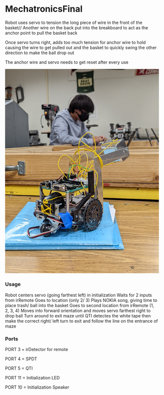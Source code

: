 # MechatronicsFinal
Robot uses servo to tension the long piece of wire in the front of the basket// Another wire on the back put into the breakboard to act as the anchor point to pull the basket back

Once servo turns right, adds too much tension for anchor wire to hold causing the wire to get pulled out and the basket to quickly swing the other direction to make the ball drop out

The anchor wire and servo needs to get reset after every use 

<img src = assets/BoeBot.jpg>

### Usage
Robot centers servo (going farthest left) in initialization 
Waits for 2 inputs from irRemote
Goes to location (only 2/ 3)
Plays NOKIA song, giving time to place trash/ ball into the basket
Goes to second location from irRemote (1, 2, 3, 4)
Moves into forward orientation and moves servo farthest right to drop ball
Turn around to exit maze until QTI detectes the white tape then make the correct right/ left turn to exit and follow the line on the entrance of maze

### Ports
PORT 3 = irDetector for remote

PORT 4 = SPDT

PORT 5 = QTI


PORT 11 = Initialization LED

PORT 10 = Initialization Speaker
